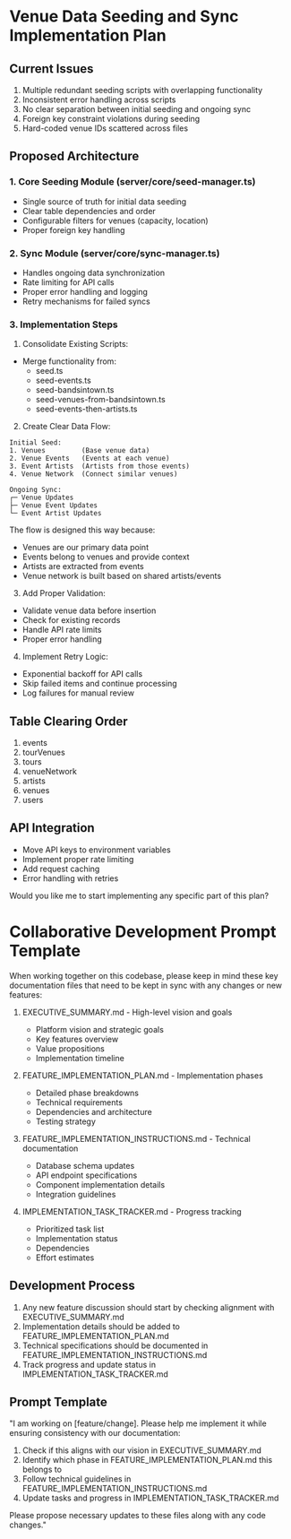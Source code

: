
# Venue Data Seeding and Sync Implementation Plan

## Current Issues
1. Multiple redundant seeding scripts with overlapping functionality
2. Inconsistent error handling across scripts
3. No clear separation between initial seeding and ongoing sync
4. Foreign key constraint violations during seeding
5. Hard-coded venue IDs scattered across files

## Proposed Architecture

### 1. Core Seeding Module (server/core/seed-manager.ts)
- Single source of truth for initial data seeding
- Clear table dependencies and order
- Configurable filters for venues (capacity, location)
- Proper foreign key handling

### 2. Sync Module (server/core/sync-manager.ts)
- Handles ongoing data synchronization
- Rate limiting for API calls
- Proper error handling and logging
- Retry mechanisms for failed syncs

### 3. Implementation Steps

1. Consolidate Existing Scripts:
- Merge functionality from:
  - seed.ts
  - seed-events.ts
  - seed-bandsintown.ts
  - seed-venues-from-bandsintown.ts
  - seed-events-then-artists.ts

2. Create Clear Data Flow:
```
Initial Seed:
1. Venues         (Base venue data)
2. Venue Events   (Events at each venue)
3. Event Artists  (Artists from those events)
4. Venue Network  (Connect similar venues)

Ongoing Sync:
┌─ Venue Updates
├─ Venue Event Updates
└─ Event Artist Updates
```

The flow is designed this way because:
- Venues are our primary data point
- Events belong to venues and provide context
- Artists are extracted from events
- Venue network is built based on shared artists/events

3. Add Proper Validation:
- Validate venue data before insertion
- Check for existing records
- Handle API rate limits
- Proper error handling

4. Implement Retry Logic:
- Exponential backoff for API calls
- Skip failed items and continue processing
- Log failures for manual review

## Table Clearing Order
1. events
2. tourVenues
3. tours
4. venueNetwork
5. artists
6. venues
7. users

## API Integration
- Move API keys to environment variables
- Implement proper rate limiting
- Add request caching
- Error handling with retries

Would you like me to start implementing any specific part of this plan?
# Collaborative Development Prompt Template

When working together on this codebase, please keep in mind these key documentation files that need to be kept in sync with any changes or new features:

1. EXECUTIVE_SUMMARY.md - High-level vision and goals
   - Platform vision and strategic goals
   - Key features overview
   - Value propositions
   - Implementation timeline

2. FEATURE_IMPLEMENTATION_PLAN.md - Implementation phases
   - Detailed phase breakdowns
   - Technical requirements
   - Dependencies and architecture
   - Testing strategy

3. FEATURE_IMPLEMENTATION_INSTRUCTIONS.md - Technical documentation
   - Database schema updates
   - API endpoint specifications
   - Component implementation details
   - Integration guidelines

4. IMPLEMENTATION_TASK_TRACKER.md - Progress tracking
   - Prioritized task list
   - Implementation status
   - Dependencies
   - Effort estimates

## Development Process

1. Any new feature discussion should start by checking alignment with EXECUTIVE_SUMMARY.md
2. Implementation details should be added to FEATURE_IMPLEMENTATION_PLAN.md
3. Technical specifications should be documented in FEATURE_IMPLEMENTATION_INSTRUCTIONS.md
4. Track progress and update status in IMPLEMENTATION_TASK_TRACKER.md

## Prompt Template

"I am working on [feature/change]. Please help me implement it while ensuring consistency with our documentation:

1. Check if this aligns with our vision in EXECUTIVE_SUMMARY.md
2. Identify which phase in FEATURE_IMPLEMENTATION_PLAN.md this belongs to
3. Follow technical guidelines in FEATURE_IMPLEMENTATION_INSTRUCTIONS.md
4. Update tasks and progress in IMPLEMENTATION_TASK_TRACKER.md

Please propose necessary updates to these files along with any code changes."
